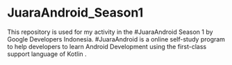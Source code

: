 # JuaraAndroid_Season1
This repository is used for my activity in the #JuaraAndroid Season 1 by Google Developers Indonesia. 
#JuaraAndroid is a online self-study program to help developers to learn Android Development using the first-class support language of Kotlin . 
